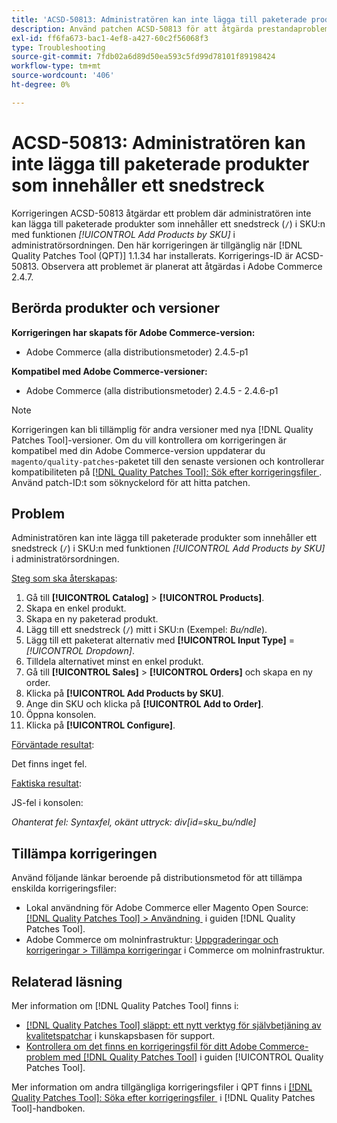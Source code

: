 ```yaml
---
title: 'ACSD-50813: Administratören kan inte lägga till paketerade produkter som innehåller ett snedstreck'
description: Använd patchen ACSD-50813 för att åtgärda prestandaproblemet i Adobe Commerce där administratören inte kan lägga till paketerade produkter som innehåller ett snedstreck (&grave;/&grave;) i SKU:n med funktionen *Lägg till produkter efter SKU* i administratörsbeställningen.
exl-id: ff6fa673-bac1-4ef8-a427-60c2f56068f3
type: Troubleshooting
source-git-commit: 7fdb02a6d89d50ea593c5fd99d78101f89198424
workflow-type: tm+mt
source-wordcount: '406'
ht-degree: 0%

---
```


# ACSD-50813: Administratören kan inte lägga till paketerade produkter som innehåller ett snedstreck

Korrigeringen ACSD-50813 åtgärdar ett problem där administratören inte kan lägga till paketerade produkter som innehåller ett snedstreck (`/`) i SKU:n med funktionen *[!UICONTROL Add Products by SKU]* i administratörsordningen. Den här korrigeringen är tillgänglig när [!DNL Quality Patches Tool (QPT)] 1.1.34 har installerats. Korrigerings-ID är ACSD-50813. Observera att problemet är planerat att åtgärdas i Adobe Commerce 2.4.7.

## Berörda produkter och versioner

**Korrigeringen har skapats för Adobe Commerce-version:**

* Adobe Commerce (alla distributionsmetoder) 2.4.5-p1

**Kompatibel med Adobe Commerce-versioner:**

* Adobe Commerce (alla distributionsmetoder) 2.4.5 - 2.4.6-p1

>[!NOTE]
>
>Korrigeringen kan bli tillämplig för andra versioner med nya [!DNL Quality Patches Tool]-versioner. Om du vill kontrollera om korrigeringen är kompatibel med din Adobe Commerce-version uppdaterar du `magento/quality-patches`-paketet till den senaste versionen och kontrollerar kompatibiliteten på [[!DNL Quality Patches Tool]: Sök efter korrigeringsfiler &#x200B;](https://experienceleague.adobe.com/tools/commerce-quality-patches/index.html?lang=sv-SE). Använd patch-ID:t som söknyckelord för att hitta patchen.

## Problem

Administratören kan inte lägga till paketerade produkter som innehåller ett snedstreck (`/`) i SKU:n med funktionen *[!UICONTROL Add Products by SKU]* i administratörsordningen.

<u>Steg som ska återskapas</u>:

1. Gå till **[!UICONTROL Catalog]** > **[!UICONTROL Products]**.
1. Skapa en enkel produkt.
1. Skapa en ny paketerad produkt.
1. Lägg till ett snedstreck (`/`) mitt i SKU:n (Exempel: *Bu/ndle*).
1. Lägg till ett paketerat alternativ med **[!UICONTROL Input Type]** = *[!UICONTROL Dropdown]*.
1. Tilldela alternativet minst en enkel produkt.
1. Gå till **[!UICONTROL Sales]** > **[!UICONTROL Orders]** och skapa en ny order.
1. Klicka på **[!UICONTROL Add Products by SKU]**.
1. Ange din SKU och klicka på **[!UICONTROL Add to Order]**.
1. Öppna konsolen.
1. Klicka på **[!UICONTROL Configure]**.

<u>Förväntade resultat</u>:

Det finns inget fel.

<u>Faktiska resultat</u>:

JS-fel i konsolen:

*Ohanterat fel: Syntaxfel, okänt uttryck: div[id=sku_bu/ndle]*

## Tillämpa korrigeringen

Använd följande länkar beroende på distributionsmetod för att tillämpa enskilda korrigeringsfiler:

* Lokal användning för Adobe Commerce eller Magento Open Source: [[!DNL Quality Patches Tool] > Användning &#x200B;](/help/tools/quality-patches-tool/usage.md) i guiden [!DNL Quality Patches Tool].
* Adobe Commerce om molninfrastruktur: [Uppgraderingar och korrigeringar > Tillämpa korrigeringar](https://experienceleague.adobe.com/docs/commerce-cloud-service/user-guide/develop/upgrade/apply-patches.html?lang=sv-SE) i Commerce om molninfrastruktur.

## Relaterad läsning

Mer information om [!DNL Quality Patches Tool] finns i:

* [[!DNL Quality Patches Tool] släppt: ett nytt verktyg för självbetjäning av kvalitetspatchar](https://experienceleague.adobe.com/sv/docs/commerce-operations/tools/quality-patches-tool/quality-patches-tool-to-self-serve-quality-patches) i kunskapsbasen för support.
* [Kontrollera om det finns en korrigeringsfil för ditt Adobe Commerce-problem med  [!DNL Quality Patches Tool]](/help/tools/quality-patches-tool/patches-available-in-qpt/check-patch-for-magento-issue-with-magento-quality-patches.md) i guiden [!UICONTROL Quality Patches Tool].


Mer information om andra tillgängliga korrigeringsfiler i QPT finns i [[!DNL Quality Patches Tool]: Söka efter korrigeringsfiler &#x200B;](https://experienceleague.adobe.com/tools/commerce-quality-patches/index.html?lang=sv-SE) i [!DNL Quality Patches Tool]-handboken.

